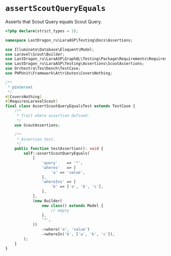 # `assertScoutQueryEquals`

Asserts that Scout Query equals Scout Query.

[include:example]: ./AssertScoutQueryEqualsTest.php
[//]: # (start: e96037f5fdf72df5c84fc1257d56c11de0b67d95b37524ee7cd7889a212f5053)
[//]: # (warning: Generated automatically. Do not edit.)

```php
<?php declare(strict_types = 1);

namespace LastDragon_ru\LaraASP\Testing\Docs\Assertions;

use Illuminate\Database\Eloquent\Model;
use Laravel\Scout\Builder;
use LastDragon_ru\LaraASP\GraphQL\Testing\Package\Requirements\RequiresLaravelScout;
use LastDragon_ru\LaraASP\Testing\Assertions\ScoutAssertions;
use Orchestra\Testbench\TestCase;
use PHPUnit\Framework\Attributes\CoversNothing;

/**
 * @internal
 */
#[CoversNothing]
#[RequiresLaravelScout]
final class AssertScoutQueryEqualsTest extends TestCase {
    /**
     * Trait where assertion defined.
     */
    use ScoutAssertions;

    /**
     * Assertion test.
     */
    public function testAssertion(): void {
        self::assertScoutQueryEquals(
            [
                'query'    => '*',
                'wheres'   => [
                    'a' => 'value',
                ],
                'whereIns' => [
                    'b' => ['a', 'b', 'c'],
                ],
            ],
            (new Builder(
                new class() extends Model {
                    // empty
                },
                '*',
            ))
                ->where('a', 'value')
                ->whereIn('b', ['a', 'b', 'c']),
        );
    }
}
```

[//]: # (end: e96037f5fdf72df5c84fc1257d56c11de0b67d95b37524ee7cd7889a212f5053)
